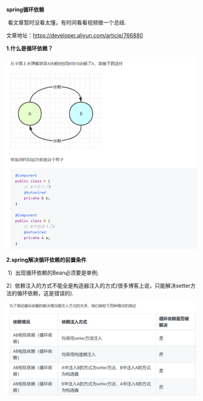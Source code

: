 **spring循环依赖**

​	看文章暂时没看太懂，有时间看看视频做一个总结.

文章地址：https://developer.aliyun.com/article/766880

**1.什么是循环依赖？**

![](./images/2/114.jpg)



**2.spring解决循环依赖的前置条件**

​	1）出现循环依赖的Bean必须要是单例;

​	2）依赖注入的方式不能全是构造器注入的方式(很多博客上说，只能解决setter方法的循环依赖，这是错误的).

![](./images/2/115.jpg)











